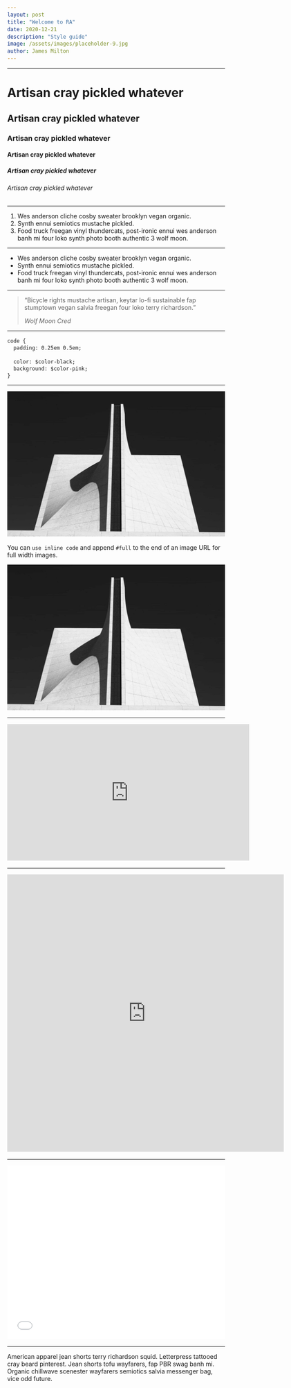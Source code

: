 ```yaml
---
layout: post
title: "Welcome to RA"
date: 2020-12-21
description: "Style guide"
image: /assets/images/placeholder-9.jpg
author: James Milton
---
```



* * *

Artisan cray pickled whatever
=============================

Artisan cray pickled whatever
-----------------------------

### Artisan cray pickled whatever

#### Artisan cray pickled whatever

##### Artisan cray pickled whatever

###### Artisan cray pickled whatever

* * *

1.  Wes anderson cliche cosby sweater brooklyn vegan organic.
2.  Synth ennui semiotics mustache pickled.
3.  Food truck freegan vinyl thundercats, post-ironic ennui wes anderson banh mi four loko synth photo booth authentic 3 wolf moon.

* * *

*   Wes anderson cliche cosby sweater brooklyn vegan organic.
*   Synth ennui semiotics mustache pickled.
*   Food truck freegan vinyl thundercats, post-ironic ennui wes anderson banh mi four loko synth photo booth authentic 3 wolf moon.

* * *

<blockquote>
  <p>“Bicycle rights mustache artisan, keytar lo-fi sustainable fap stumptown vegan salvia freegan four loko terry richardson.”</p>
  <cite>Wolf Moon Cred</cite>
</blockquote>


* * *


    code {
      padding: 0.25em 0.5em;

      color: $color-black;
      background: $color-pink;
    }


* * *

![Grid Image](/assets/images/placeholder-18.jpg)

You can `use inline code` and append `#full` to the end of an image URL for full width images.

![Full Image](/assets/images/placeholder-18.jpg#full)

* * *

<iframe width="560" height="315" src="https://www.youtube.com/embed/XFYWazblaUA" frameborder="0" allowfullscreen></iframe>

* * *

<iframe src="https://player.vimeo.com/video/189919038?title=0&byline=0&portrait=0" width="640" height="640" frameborder="0" webkitallowfullscreen mozallowfullscreen allowfullscreen></iframe>

* * *

<iframe height='400' scrolling='no' title='Flexbox Flex-Grow Mast' src='//codepen.io/thomasvaeth/embed/qmbKVq/?height=265&theme-id=0&default-tab=result&embed-version=2' frameborder='no' allowtransparency='true' allowfullscreen='true' style='width: 100%;'></iframe>

* * *

American apparel jean shorts terry richardson squid. Letterpress tattooed cray beard pinterest. Jean shorts tofu wayfarers, fap PBR swag banh mi. Organic chillwave scenester wayfarers semiotics salvia messenger bag, vice odd future.
